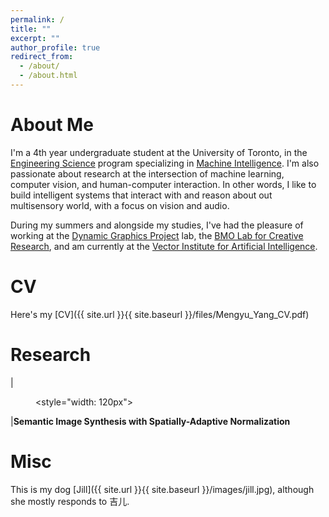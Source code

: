 ```yaml
---
permalink: /
title: ""
excerpt: ""
author_profile: true
redirect_from: 
  - /about/
  - /about.html
---
```


About Me
======
I'm a 4th year undergraduate student at the University of Toronto, in the [Engineering Science](https://engsci.utoronto.ca/explore_our_program/about_engsci/) program specializing in [Machine Intelligence](https://engsci.utoronto.ca/explore_our_program/majors/machine-intelligence/). I'm also passionate about research at the intersection of machine learning, computer vision, and human-computer interaction. In other words, I like to build intelligent systems that interact with and reason about out multisensory world, with a focus on vision and audio. 

During my summers and alongside my studies, I've had the pleasure of working at the [Dynamic Graphics Project](https://www.dgp.toronto.edu/) lab, the [BMO Lab for Creative Research](https://bmolab.artsci.utoronto.ca/), and am currently at the [Vector Institute for Artificial Intelligence](https://vectorinstitute.ai/).  

CV
======
Here's my [CV]({{ site.url }}{{ site.baseurl }}/files/Mengyu_Yang_CV.pdf)

Research 
======

| <figure> <style="width: 120px"> <img src="{{ site.url }}{{ site.baseurl }}/images/valley.gif" alt=""> </figure> |**Semantic Image Synthesis with Spatially-Adaptive Normalization**


Misc
======
This is my dog [Jill]({{ site.url }}{{ site.baseurl }}/images/jill.jpg), although she mostly responds to 吉儿. 
